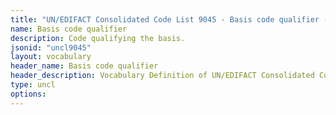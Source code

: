 ```yaml
---
title: "UN/EDIFACT Consolidated Code List 9045 - Basis code qualifier (20B) JSON-LD Vocabulary"
name: Basis code qualifier
description: Code qualifying the basis.
jsonid: "uncl9045"
layout: vocabulary
header_name: Basis code qualifier
header_description: Vocabulary Definition of UN/EDIFACT Consolidated Code List 9045 - Basis code qualifier (20B) semantics in HTML format. JSON-LD format is available at [uncl9045.jsonld](/vocabulary/uncl9045.jsonld)
type: uncl
options:
---
```

